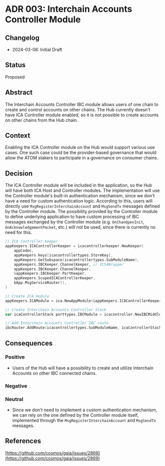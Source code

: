# ADR 003: Interchain Accounts Controller Module

## Changelog

- 2024-03-08: Initial Draft

## Status

Proposed

## Abstract

The Interchain Accounts Controller IBC module allows users of one chain to create and control accounts on other chains. The Hub currently doesn't have ICA Controller module enabled, so it is not possible to create accounts on other chains from the Hub chain.

## Context

Enabling the ICA Controller module on the Hub would support various use cases. One such case could be the provider-based governance that would allow the ATOM stakers to participate in a governance on consumer chains.

## Decision

The ICA Controller module will be included in the application, so the Hub will have both ICA Host and Controller modules. The implementation will use the Controller module's built-in authentication mechanism, since we don't have a need for custom authentication logic. According to this, users will directly use `MsgRegisterInterchainAccount` and `MsgSendTx` messages defined by the Controller module. The possibility provided by the Controller module to define underlying application to have custom processing of IBC messages exchanged by the Controller module (e.g. `OnChanOpenInit`, `OnAcknowledgementPacket`, etc.) will not be used, since there is currently no need for this.

```go
// ICA Controller keeper
appKeepers.ICAControllerKeeper = icacontrollerkeeper.NewKeeper(
	appCodec,
	appKeepers.keys[icacontrollertypes.StoreKey],
	appKeepers.GetSubspace(icacontrollertypes.SubModuleName),
	appKeepers.IBCKeeper.ChannelKeeper, // ICS4Wrapper
	appKeepers.IBCKeeper.ChannelKeeper,
	&appKeepers.IBCKeeper.PortKeeper,
	appKeepers.ScopedICAControllerKeeper,
	bApp.MsgServiceRouter(),
)

// Create ICA module
appKeepers.ICAModule = ica.NewAppModule(&appKeepers.ICAControllerKeeper, &appKeepers.ICAHostKeeper)

// Create Interchain Accounts Controller Stack
var icaControllerStack porttypes.IBCModule = icacontroller.NewIBCMiddleware(nil, appKeepers.ICAControllerKeeper)

// Add Interchain Accounts Controller IBC route
ibcRouter.AddRoute(icacontrollertypes.SubModuleName, icaControllerStack)
```

## Consequences

### Positive

- Users of the Hub will have a possibility to create and utilize Interchain Accounts on other IBC connected chains.

### Negative

### Neutral

- Since we don't need to implement a custom authentication mechanism, we can rely on the one defined by the Controller module itself, implemented through the `MsgRegisterInterchainAccount` and `MsgSendTx` messages.

## References

[https://github.com/cosmos/gaia/issues/2869](https://github.com/cosmos/gaia/issues/2869)